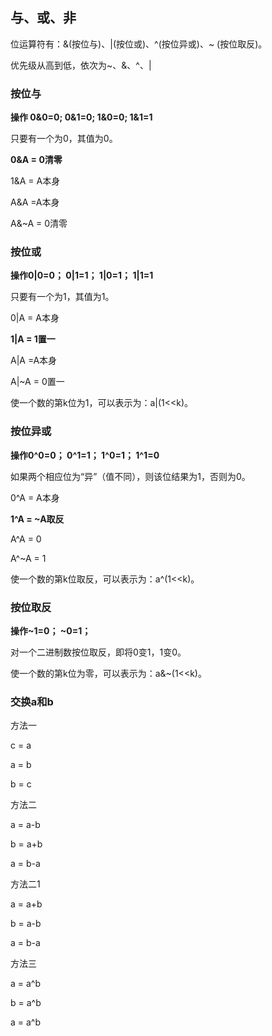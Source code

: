 ## 与、或、非

位运算符有：&(按位与)、|(按位或)、^(按位异或)、~ (按位取反)。

优先级从高到低，依次为~、&、^、|

### 按位与

**操作 0&0=0; 0&1=0; 1&0=0; 1&1=1**

只要有一个为0，其值为0。

**0&A = 0清零**

1&A = A本身

A&A =A本身

A&~A = 0清零

### 按位或

**操作0|0=0； 0|1=1； 1|0=1； 1|1=1**

只要有一个为1，其值为1。

0|A = A本身

**1|A = 1置一**

A|A =A本身

A|~A = 0置一

使一个数的第k位为1，可以表示为：a|(1<<k)。

### 按位异或

**操作0^0=0； 0^1=1； 1^0=1； 1^1=0**

如果两个相应位为“异”（值不同），则该位结果为1，否则为0。

0^A = A本身

**1^A = ~A取反**

A^A = 0

A^~A = 1

使一个数的第k位取反，可以表示为：a^(1<<k)。

### 按位取反

**操作~1=0； ~0=1；**

对一个二进制数按位取反，即将0变1，1变0。

使一个数的第k位为零，可以表示为：a&~(1<<k)。

### 交换a和b

方法一

c = a

a = b

b = c

方法二

a = a-b

b = a+b

a = b-a

方法二1

a = a+b

b = a-b

a = b-a

方法三

a = a^b

b = a^b

a = a^b